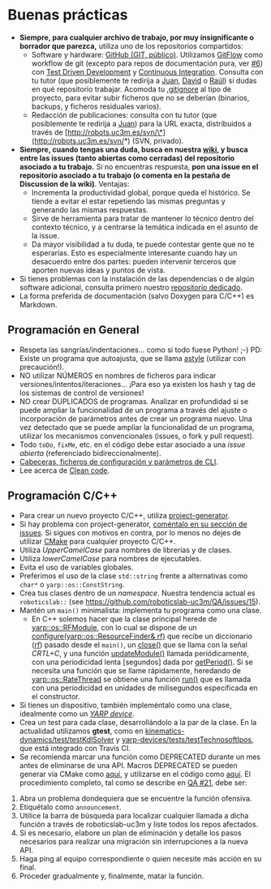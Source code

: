 # Buenas prácticas

* **Siempre, para cualquier archivo de trabajo, por muy insignificante o borrador que parezca,** utiliza uno de los repositorios compartidos:
  * Software y hardware: [GitHub \(GIT, público\)](https://github.com/roboticslab-uc3m). Utilizamos [GitFlow](https://www.atlassian.com/git/tutorials/comparing-workflows/gitflow-workflow/) como workflow de git \(excepto para repos de documentación pura, ver [\#6](https://github.com/roboticslab-uc3m/best-practices/issues/6)\) con [Test Driven Development](https://en.wikipedia.org/wiki/Test-driven_development) y [Continuous Integration](https://en.wikipedia.org/wiki/Continuous_integration). Consulta con tu tutor \(que posiblemente te redirija a [Juan](https://github.com/jgvictores), [David](https://github.com/David-Estevez) o [Raúl](https://github.com/rsantos88)\) si dudas en qué repositorio trabajar. Acomoda tu [.gitignore](https://git-scm.com/docs/gitignore) al tipo de proyecto, para evitar subir ficheros que no se deberían \(binarios, backups, y ficheros residuales varios\).
  * Redacción de publicaciones: consulta con tu tutor \(que posiblemente te redirija a [Juan](https://github.com/jgvictores)\) para la URL exacta, distribuidos a través de [http://robots.uc3m.es/svn/\*](http://robots.uc3m.es/svn/*) \(SVN, privado\).
* **Siempre, cuando tengas una duda, busca en nuestra **[**wiki**](http://robots.uc3m.es/)**, y busca entre las issues \(tanto abiertas como cerradas\) del repositorio asociado a tu trabajo.** Si no encuentras respuesta, **pon una issue en el repositorio asociado a tu trabajo \(o comenta en la pestaña de Discussion de la wiki\)**. Ventajas:
  * Incrementa la productividad global, porque queda el histórico. Se tiende a evitar el estar repetiendo las mismas preguntas y generando las mismas respuestas.
  * Sirve de herramienta para tratar de mantener lo técnico dentro del contexto técnico, y a centrarse la temática indicada en el asunto de la issue.
  * Da mayor visibilidad a tu duda, te puede contestar gente que no te esperarías. Esto es especialmente interesante cuando hay un desacuerdo entre dos partes: pueden intervenir terceros que aporten nuevas ideas y puntos de vista.
* Si tienes problemas con la instalación de las dependencias o de algún software adicional, consulta primero nuestro [repositorio dedicado](https://www.gitbook.com/book/roboticslab-uc3m/installation-guides/details).
* La forma preferida de documentación \(salvo Doxygen para C/C++\) es Markdown.

## Programación en General

* Respeta las sangrías/indentaciones... como si todo fuese Python! ;-\) PD: Existe un programa que autoajusta, que se llama [astyle](http://astyle.sourceforge.net/) \(utilizar con precaución!\).
* NO utilizar NÚMEROS en nombres de ficheros para indicar versiones/intentos/iteraciones... ¡Para eso ya existen los hash y tag de los sistemas de control de versiones!
* NO crear DUPLICADOS de programas. Analizar en profundidad si se puede ampliar la funcionalidad de un programa a través del ajuste o incorporación de parámetros antes de crear un programa nuevo. Una vez detectado que se puede ampliar la funcionalidad de un programa, utilizar los mecanismos convencionales \(issues, o fork y pull request\).
* Todo `toDo`, `fixMe`, etc. en el código debe estar asociado a una _issue abierta_ \(referenciado bidireccionalmente\).
* [Cabeceras, ficheros de configuración y parámetros de CLI](http://robots.uc3m.es/dox-asibot-main/post_install.html#post_install_changing_parameters).
* Lee acerca de [Clean code](https://www.google.es/search?q=cleancode).

## Programación C/C++

* Para crear un nuevo proyecto C/C++, utiliza [project-generator](https://github.com/roboticslab-uc3m/project-generator).
* Si hay problema con project-generator, [coméntalo en su sección de issues](https://github.com/roboticslab-uc3m/project-generator/issues). Si sigues con motivos en contra, por lo menos no dejes de utilizar [CMake](http://asrob.uc3m.es/index.php/Tutorial_CMake) para cualquier proyecto C/C++.
* Utiliza _UpperCamelCase_ para nombres de librerías y de clases.
* Utiliza _lowerCamelCase_ para nombres de ejecutables.
* Evita el uso de variables globales.
* Preferimos el uso de la clase `std::string` frente a alternativas como `char*` o `yarp::os::ConstString`.
* Crea tus clases dentro de un _namespace_. Nuestra tendencia actual es `roboticslab::` (see https://github.com/roboticslab-uc3m/QA/issues/15).
* Mantén un `main()` minimalista: implementa tu programa como una clase.
  * En C++ solemos hacer que la clase principal herede de [yarp::os::RFModule](http://www.yarp.it/classyarp_1_1os_1_1RFModule.html), con lo cual se dispone de un [configure\(yarp::os::ResourceFinder& rf\)](http://www.yarp.it/classyarp_1_1os_1_1RFModule.html#a6c3880961b00b0a7eb527d62214169b7) que recibe un diccionario \([rf](http://www.yarp.it/classyarp_1_1os_1_1ResourceFinder.html)\) pasado desde el `main()`, un [close\(\)](http://www.yarp.it/classyarp_1_1os_1_1RFModule.html#a58ce26fc6fdcb6eb4af8e8dc678e095e) que se llama con la señal _CRTL+C_, y una función [updateModule\(\)](http://www.yarp.it/classyarp_1_1os_1_1RFModule.html#a37ee5baa17ce243458a1dff209e878b7) llamada periódicamente, con una periodicidad lenta \[segundos\] dada por [getPeriod\(\)](http://www.yarp.it/classyarp_1_1os_1_1RFModule.html#ace2fdadde1a2690f274079fabd6420d2). Si se necesita una función que se llame rápidamente, heredando de [yarp::os::RateThread](http://www.yarp.it/classyarp_1_1os_1_1RateThread.html) se obtiene una función [run\(\)](http://www.yarp.it/classyarp_1_1os_1_1RateThread.html#ac3c97e766733b41a45c799aa0c05598f) que es llamada con una periodicidad  en unidades de milisegundos especificada en el constructor.
* Si tienes un dispositivo, también impleméntalo como una clase, idealmente como un [_YARP device_](http://asrob.uc3m.es/index.php/Tutorial_yarp_devices).
* Crea un test para cada clase, desarrollándolo a la par de la clase. En la actualidad utilizamos **gtest**, como en [kinematics-dynamics/test/testKdlSolver](https://github.com/roboticslab-uc3m/kinematics-dynamics/tree/develop/test/testKdlSolver.cpp) y [yarp-devices/tests/testTechnosoftIpos](https://github.com/roboticslab-uc3m/yarp-devices/tree/develop/tests/testTechnosoftIpos/testTechnosoftIpos.cpp), que está integrado con Travis CI.
* Se recomienda marcar una función como DEPRECATED durante un mes antes de eliminarse de una API. Macros DEPRECATED se pueden generar via CMake como [aquí](https://github.com/roboticslab-uc3m/kinematics-dynamics/blob/21f2dde2a38f1d0c1c93703d3619e34c14c3bfcd/CMakeLists.txt#L110-L118), y utilizarse en el código como [aquí](https://github.com/roboticslab-uc3m/kinematics-dynamics/blob/21f2dde2a38f1d0c1c93703d3619e34c14c3bfcd/libraries/TeoYarp/ICartesianSolver.h#L29-L33). El procedimiento completo, tal como se describe en [QA #21](https://github.com/roboticslab-uc3m/QA/issues/21), debe ser:
1. Abra un problema dondequiera que se encuentre la función ofensiva.
1. Etiquétalo como `announcement`.
1. Utilice la barra de búsqueda para localizar cualquier llamada a dicha función a través de roboticslab-uc3m y liste todos los repos afectados.
1. Si es necesario, elabore un plan de eliminación y detalle los pasos necesarios para realizar una migración sin interrupciones a la nueva API.
1. Haga ping al equipo correspondiente o quien necesite más acción en su final.
1. Proceder gradualmente y, finalmente, matar la función.


